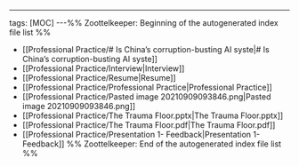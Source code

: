 ---
tags: [MOC]
---%% Zoottelkeeper: Beginning of the autogenerated index file list  %%
- [[Professional Practice/# Is China’s corruption-busting AI syste|# Is China’s corruption-busting AI syste]]
- [[Professional Practice/Interview|Interview]]
- [[Professional Practice/Resume|Resume]]
- [[Professional Practice/Professional Practice|Professional Practice]]
- [[Professional Practice/Pasted image 20210909093846.png|Pasted image 20210909093846.png]]
- [[Professional Practice/The Trauma Floor.pptx|The Trauma Floor.pptx]]
- [[Professional Practice/The Trauma Floor.pdf|The Trauma Floor.pdf]]
- [[Professional Practice/Presentation 1- Feedback|Presentation 1- Feedback]]
%% Zoottelkeeper: End of the autogenerated index file list  %%
